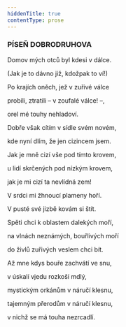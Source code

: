 ```yaml
---
hiddenTitle: true
contentType: prose
---
```


<section>

### PÍSEŇ DOBRODRUHOVA

Domov mých otců byl kdesi v dálce. 

(Jak je to dávno již, kdožpak to ví!) 

Po krajích oněch, jež v zuřivé válce 

probili, ztratili – v zoufalé válce! –, 

orel mé touhy nehladoví.

</section>

<section>

Dobře však cítím v sídle svém novém, 

kde nyní dlím, že jen cizincem jsem. 

Jak je mně cizí vše pod tímto krovem, 

u lidí skrčených pod nízkým krovem, 

jak je mi cizí ta nevlídná zem!

</section>

<section>

V srdci mi žhnoucí plameny hoří. 

V pusté své jizbě kovám si štít. 

Spěti chci k oblastem dalekých moří, 

na vlnách neznámých, bouřlivých moří 

do živlů zuřivých veslem chci bít.

</section>

<section>

Až mne kdys bouře zachvátí ve snu, 

v úskalí vjedu rozkoší mdlý, 

mystickým orkánům v náručí klesnu,

tajemným přerodům v náručí klesnu, 

v nichž se má touha nezrcadlí.

</section>

